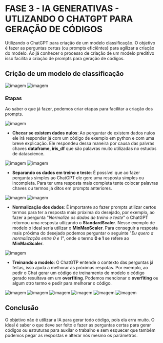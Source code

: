 # FASE 3 - IA GENERATIVAS - UTLIZANDO O CHATGPT PARA GERAÇÃO DE CÓDIGOS

Utilizando o ChatGPT para criação de um modelo classificação. O objetivo é fazer as perguntas certas (ou prompts eficiêntes) para agilizar a criação do modelo. Ao já conhecer o processo de criação de um modelo preditivo isso facilita a criação de prompts para geração de códigos.

## Crição de um modelo de classificação

![imagem](./img/fase3_ia_aula4_1.png)
![imagem](./img/fase3_ia_aula4_2.png)

### Etapas

Ao saber o que já fazer, podemos criar etapas para facilitar a criação dos prompts.

![imagem](./img/fase3_ia_aula4_3.png)

* **Checar se existem dados nulos**: Ao perguntar de existem dados nulos ele irá responder já com um código de exemplo em python e com uma breve explicação. Ele respondeu dessa maneira por causa das palvras chaves **dataframe, iris_df** que são palavras muito utilizadas no estudos de datascience.

![imagem](./img/fase3_ia_aula4_4.png)
![imagem](./img/fase3_ia_aula4_5.png)

* **Separando os dados em treino e teste**: É possível que ao fazer perguntas simples ao ChatGPT ele gere uma resposta simples ou incompleta. Para ter uma resposta mais completa tente colocar palavras chaves ou termos já ditos em prompts anteriores.

![imagem](./img/fase3_ia_aula4_6.png)
![imagem](./img/fase3_ia_aula4_7.png)

* **Normalização dos dados**: É importante ao fazer prompts utilizar certos termos para ter a resposta mais próxima do desejado, por exemplo, ao fazer a pergunta "*Normalize os dados de treino e teste*" o ChatGPT retornou uma resposta utlizando o **StandardScaler**. Nesse exemplo de modelo o ideal seria utilizar o **MinMaxScaler**. Para conseguir a resposta mais próxima do desejado podemos perguntar o seguinte "*Eu quero a normalização entre 0 e 1*", onde o termo **0 e 1** se refere ao **MinMaxScaler**.

![imagem](./img/fase3_ia_aula4_8.png)

* **Treinando o modelo**: O ChatGTP entende o contexto das perguntas já feitas, isso ajuda a melhorar as próximas respotas. Por exemplo, ao pedir o Chat gerar um código de treinamento de modelo o código gerado resultava em um **overfiting**. Podemos mencionar o **overfiting** ou algum otro termo e pedir para melhorar o código.

![imagem](./img/fase3_ia_aula4_9.png)
![imagem](./img/fase3_ia_aula4_10.png)
![imagem](./img/fase3_ia_aula4_11.png)
![imagem](./img/fase3_ia_aula4_14.png)
![imagem](./img/fase3_ia_aula4_13.png)
![imagem](./img/fase3_ia_aula4_15.png)


## Conclusão

O objetivo não é utilizar a IA para gerar todo código, pois ela erra muito. O ideal é saber o que deve ser feito e fazer as perguntas certas para gerar códigos ou estruturas para auxilar o trabalho e sem esquecer que também podemos pegar as respostas e alterar nós mesmo os parâmetros.


